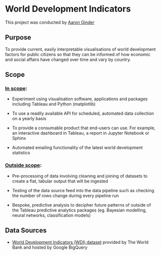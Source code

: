 # **World Development Indicators**
This project was conducted by [Aaron Ginder](https://www.linkedin.com/in/aaron-ginder-2aa372127/)

## **Purpose**
To provide current, easily interpretable visualisations of world development factors for public citizens so that they can be informed of how economic and social affairs have changed over time and vary by country.

## **Scope**
### <u>In scope</u>:

* Experiment using visualisation software, applications and packages including Tableau and Python (matplotlib)

* To use a readily available API for scheduled, automated data collection on a yearly basis

* To provide a consumable product that end-users can use. For example, an interactive dashboard in Tableau, a report in Jupyter Notebook or Sphinx

* Automated emailing functionality of the latest world development statistics

### <u>Outside scope</u>:

* Pre-processing of data involving cleaning and joining of datasets to create a flat, tabular output that will be ingested

* Testing of the data source feed into the data pipeline such as checking the number of rows change during every pipeline run

* Bespoke, predictive analysis to decipher future patterns of outside of the Tableau predictive analytics packages (eg. Bayesian modelling, neural networks, classification models)

## **Data Sources**
* [World Development Indicators (WDI) dataset](https://console.cloud.google.com/marketplace/details/the-world-bank/wdi?filter=solution-type:dataset&filter=category:economics&id=8617f452-5015-4bed-b289-890b50f30cbc) provided by The World Bank and hosted by Google BigQuery